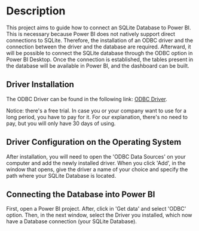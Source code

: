 # Description
This project aims to guide how to connect an SQLite Database to Power BI.
This is necessary because Power BI does not natively support direct connections to SQLite.
Therefore, the installation of an ODBC driver and the connection between the driver and the database are required.
Afterward, it will be possible to connect the SQLite database through the ODBC option in Power BI Desktop.
Once the connection is established, the tables present in the database will be available in Power BI, and the dashboard can be built.

## Driver Installation
The ODBC Driver can be found in the following link: [ODBC Driver](https://www.devart.com/odbc/sqlite/).

Notice: there's a free trial. In case you or your company want to use for a long period, you have to pay for it.
For our explanation, there's no need to pay, but you will only have 30 days of using.

## Driver Configuration on the Operating System
After installation, you will need to open the 'ODBC Data Sources' on your computer and add the newly installed driver.
When you click 'Add', in the window that opens, give the driver a name of your choice and specify the path where your SQLite Database is located.

## Connecting the Database into Power BI
First, open a Power BI project. After, click in 'Get data' and select 'ODBC' option.
Then, in the next window, select the Driver you installed, which now have a Database connection (your SQLite Database).
